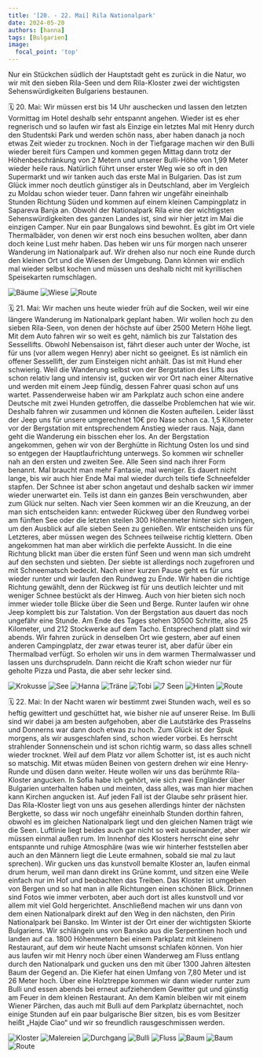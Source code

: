 ```yaml
---
title: '[20. - 22. Mai] Rila Nationalpark'
date: 2024-05-20
authors: [hanna]
tags: [Bulgarien]
image:
  focal_point: 'top'
---
```

Nur ein Stückchen südlich der Hauptstadt geht es zurück in die Natur, wo wir mit den sieben Rila-Seen und dem Rila-Kloster zwei der wichtigsten Sehenswürdigkeiten Bulgariens bestaunen.

<!--more-->

🗓️ 20. Mai: Wir müssen erst bis 14 Uhr auschecken und lassen den letzten Vormittag im Hotel deshalb sehr entspannt angehen. Wieder ist es eher regnerisch und so laufen wir fast als Einzige ein letztes Mal mit Henry durch den Studentski Park und werden schön nass, aber haben danach ja noch etwas Zeit wieder zu trocknen. Noch in der Tiefgarage machen wir den Bulli wieder bereit fürs Campen und kommen gegen Mittag dann trotz der Höhenbeschränkung von 2 Metern und unserer Bulli-Höhe von 1,99 Meter wieder heile raus. Natürlich führt unser erster Weg wie so oft in den Supermarkt und wir tanken auch das erste Mal in Bulgarien. Das ist zum Glück immer noch deutlich günstiger als in Deutschland, aber im Vergleich zu Moldau schon wieder teuer. Dann fahren wir ungefähr eineinhalb Stunden Richtung Süden und kommen auf einem kleinen Campingplatz in Sapareva Banja an. Obwohl der Nationalpark Rila eine der wichtigsten Sehenswürdigkeiten des ganzen Landes ist, sind wir hier jetzt im Mai die einzigen Camper. Nur ein paar Bungalows sind bewohnt. Es gibt im Ort viele Thermalbäder, von denen wir erst noch eins besuchen wollten, aber dann doch keine Lust mehr haben. Das heben wir uns für morgen nach unserer Wanderung im Nationalpark auf. Wir drehen also nur noch eine Runde durch den kleinen Ort und die Wiesen der Umgebung. Dann können wir endlich mal wieder selbst kochen und müssen uns deshalb nicht mit kyrillischen Speisekarten rumschlagen.

<img src="Baeume.jpg" alt="Bäume" caption="">

<img src="Wiese.jpg" alt="Wiese" caption=" ">

<img src="Route_20.05.24.jpg" alt="Route" caption=" ">

🗓️ 21. Mai: Wir machen uns heute wieder früh auf die Socken, weil wir eine längere Wanderung im Nationalpark geplant haben. Wir wollen hoch zu den sieben Rila-Seen, von denen der höchste auf über 2500 Metern Höhe liegt. Mit dem Auto fahren wir so weit es geht, nämlich bis zur Talstation des Sessellifts. Obwohl Nebensaison ist, fährt dieser auch unter der Woche, ist für uns (vor allem wegen Henry) aber nicht so geeignet. Es ist nämlich ein offener Sessellift, der zum Einsteigen nicht anhält. Das ist mit Hund eher schwierig. Weil die Wanderung selbst von der Bergstation des Lifts aus schon relativ lang und intensiv ist, gucken wir vor Ort nach einer Alternative und werden mit einem Jeep fündig, dessen Fahrer quasi schon auf uns wartet. Passenderweise haben wir am Parkplatz auch schon eine andere Deutsche mit zwei Hunden getroffen, die dasselbe Problemchen hat wie wir. Deshalb fahren wir zusammen und können die Kosten aufteilen. Leider lässt der Jeep uns für unsere umgerechnet 10€ pro Nase schon ca. 1,5 Kilometer vor der Bergstation mit entsprechendem Anstieg wieder raus. Naja, dann geht die Wanderung ein bisschen eher los. An der Bergstation angekommen, gehen wir von der Berghütte in Richtung Osten los und sind so entgegen der Hauptlaufrichtung unterwegs. So kommen wir schneller nah an den ersten und zweiten See. Alle Seen sind nach ihrer Form benannt. Mal braucht man mehr Fantasie, mal weniger. Es dauert nicht lange, bis wir auch hier Ende Mai mal wieder durch teils tiefe Schneefelder stapfen. Der Schnee ist aber schon angetaut und deshalb sacken wir immer wieder unerwartet ein. Teils ist dann ein ganzes Bein verschwunden, aber zum Glück nur selten. Nach vier Seen kommen wir an die Kreuzung, an der man sich entscheiden kann: entweder Rückweg über den Rundweg vorbei am fünften See oder die letzten steilen 300 Höhenmeter hinter sich bringen, um den Ausblick auf alle sieben Seen zu genießen. Wir entscheiden uns für Letzteres, aber müssen wegen des Schnees teilweise richtig klettern. Oben angekommen hat man aber wirklich die perfekte Aussicht. In die eine Richtung blickt man über die ersten fünf Seen und wenn man sich umdreht auf den sechsten und siebten. Der siebte ist allerdings noch zugefroren und mit Schneematsch bedeckt. Nach einer kurzen Pause geht es für uns wieder runter und wir laufen den Rundweg zu Ende. Wir haben die richtige Richtung gewählt, denn der Rückweg ist für uns deutlich leichter und mit weniger Schnee bestückt als der Hinweg. Auch von hier bieten sich noch immer wieder tolle Blicke über die Seen und Berge. Runter laufen wir ohne Jeep komplett bis zur Talstation. Von der Bergstation aus dauert das noch ungefähr eine Stunde. Am Ende des Tages stehen 30500 Schritte, also 25 Kilometer, und 212 Stockwerke auf dem Tacho. Entsprechend platt sind wir abends. Wir fahren zurück in denselben Ort wie gestern, aber auf einen anderen Campingplatz, der zwar etwas teurer ist, aber dafür über ein Thermalbad verfügt. So erholen wir uns in dem warmen Thermalwasser und lassen uns durchsprudeln. Dann reicht die Kraft schon wieder nur für geholte Pizza und Pasta, die aber sehr lecker sind.

<img src="Krokusse.jpg" alt="Krokusse" caption="">

<img src="See.jpg" alt="See" caption="">

<img src="Hanna.jpg" alt="Hanna" caption="">

<img src="Traene.jpg" alt="Träne" caption="">

<img src="Tobi.jpg" alt="Tobi" caption="">

<img src="7Seen.jpg" alt="7 Seen" caption="">

<img src="Hinten.jpg" alt="Hinten" caption="">

<img src="Route_21.05.24.jpg" alt="Route" caption=" ">

🗓️ 22. Mai: In der Nacht waren wir bestimmt zwei Stunden wach, weil es so heftig gewittert und geschüttet hat, wie bisher nie auf unserer Reise. Im Bulli sind wir dabei ja am besten aufgehoben, aber die Lautstärke des Prasselns und Donnerns war dann doch etwas zu hoch. Zum Glück ist der Spuk morgens, als wir ausgeschlafen sind, schon wieder vorbei. Es herrscht strahlender Sonnenschein und ist schon richtig warm, so dass alles schnell wieder trocknet. Weil auf dem Platz vor allem Schotter ist, ist es auch nicht so matschig. Mit etwas müden Beinen von gestern drehen wir eine Henry-Runde und düsen dann weiter. Heute wollen wir uns das berühmte Rila-Kloster angucken. In Sofia habe ich gehört, wie sich zwei Engländer über Bulgarien unterhalten haben und meinten, dass alles, was man hier machen kann Kirchen angucken ist. Auf jeden Fall ist der Glaube sehr präsent hier. Das Rila-Kloster liegt von uns aus gesehen allerdings hinter der nächsten Bergkette, so dass wir noch ungefähr eineinhalb Stunden dorthin fahren, obwohl es im gleichen Nationalpark liegt und den gleichen Namen trägt wie die Seen. Luftlinie liegt beides auch gar nicht so weit auseinander, aber wir müssen einmal außen rum. Im Innenhof des Klosters herrscht eine sehr entspannte und ruhige Atmosphäre (was wie wir hinterher feststellen aber auch an den Männern liegt die Leute ermahnen, sobald sie mal zu laut sprechen). Wir gucken uns das kunstvoll bemalte Kloster an, laufen einmal drum herum, weil man dann direkt ins Grüne kommt, und sitzen eine Weile einfach nur im Hof und beobachten das Treiben. Das Kloster ist umgeben von Bergen und so hat man in alle Richtungen einen schönen Blick. Drinnen sind Fotos wie immer verboten, aber auch dort ist alles kunstvoll und vor allem mit viel Gold hergerichtet. Anschließend machen wir uns dann von dem einen Nationalpark direkt auf den Weg in den nächsten, den Pirin Nationalpark bei Bansko. Im Winter ist der Ort einer der wichtigsten Skiorte Bulgariens. Wir schlängeln uns von Bansko aus die Serpentinen hoch und landen auf ca. 1800 Höhenmetern bei einem Parkplatz mit kleinem Restaurant, auf dem wir heute Nacht umsonst schlafen können. Von hier aus laufen wir mit Henry noch über einen Wanderweg am Fluss entlang durch den Nationalpark und gucken uns den mit über 1300 Jahren ältesten Baum der Gegend an. Die Kiefer hat einen Umfang von 7,80 Meter und ist 26 Meter hoch. Über eine Holztreppe kommen wir dann wieder runter zum Bulli und essen abends bei erneut aufziehendem Gewitter gut und günstig am Feuer in dem kleinen Restaurant. An dem Kamin bleiben wir mit einem Wiener Pärchen, das auch mit Bulli auf dem Parkplatz übernachtet, noch einige Stunden auf ein paar bulgarische Bier sitzen, bis es vom Besitzer heißt „Hajde Ciao“ und wir so freundlich rausgeschmissen werden.

<img src="Kloster.jpg" alt="Kloster" caption="">

<img src="Malereien.jpg" alt="Malereien" caption="">

<img src="Durchgang.jpg" alt="Durchgang" caption="">

<img src="Bulli.jpg" alt="Bulli" caption="">

<img src="Fluss.jpg" alt="Fluss" caption="">

<img src="Baum.jpg" alt="Baum" caption="">

<img src="Essen.jpg" alt="Baum" caption="">

<img src="Route_22.05.24.jpg" alt="Route" caption=" ">